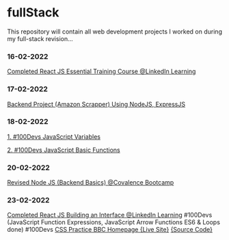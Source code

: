# fullStack
This repository will contain all web development projects I worked on during my full-stack revision...
### 16-02-2022
[Completed React JS Essential Training Course @LinkedIn Learning](/certificates/React.js%20Essential%20Training.pdf)
### 17-02-2022
[Backend Project (Amazon Scrapper) Using NodeJS, ExpressJS](https://amazon-scraper02.herokuapp.com/)
### 18-02-2022
[1. #100Devs JavaScript Variables](https://codepen.io/talal02/pen/QWOQjQO)

[2. #100Devs JavaScript Basic Functions](https://codepen.io/talal02/pen/RwjQWOo)
### 20-02-2022
[Revised Node JS (Backend Basics) @Covalence Bootcamp](https://github.com/talal02/Covalence/tree/main/NodeJS)
### 23-02-2022
[Completed React JS Building an Interface @LinkedIn Learning](/certificates/React.js%20Building%20an%20Interface.pdf)
#100Devs (JavaScript Function Expressions, JavaScript Arrow Functions ES6 & Loops done)
#100Devs [CSS Practice BBC Homepage {Live Site}](https://stream-unmarred-chalk.glitch.me/)  [{Source Code}](/#100Devs/BBC)
